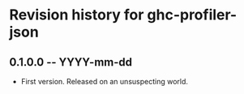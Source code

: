 # Revision history for ghc-profiler-json

## 0.1.0.0  -- YYYY-mm-dd

* First version. Released on an unsuspecting world.
